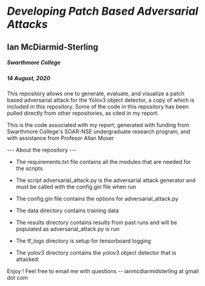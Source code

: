 # *Developing Patch Based Adversarial Attacks*
## Ian McDiarmid-Sterling
##### Swarthmore College
##### 14 August, 2020

This repository allows one to generate, evaluate, and visualize a patch based adversarial attack for the Yolov3 object detector, a copy of which is included in this repository. Some of the code in this repository has been pulled directly from other repositories, as cited in my report.

This is the code associated with my report, generated with funding from Swarthmore College's SOAR-NSE undergraduate research program, and with assistance from Profesor Allan Moser 

--- About the repository ---

- The requirements.txt file contains all the modules that are needed for the scripts

- The script adversarial_attack.py is the adversarial attack generator and must be called with the config.gin file when run

- The config.gin file contains the options for adversarial_attack.py 

- The data directory contains training data

- The results directory contains results from past runs and will be populated as adversarial_attack.py is run

- The tf_logs directory is setup for tensorboard logging

- The yolov3 directory contains the yolov3 object detector that is attacked.


Enjoy ! 
Feel free to email me with questions -- ianmcdiarmidsterling at gmail dot com
